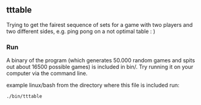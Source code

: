 ## tttable

Trying to get the fairest sequence of sets for a game with two players and two different sides, e.g. ping pong on a not optimal table : )

### Run
A binary of the program (which generates 50.000 random games and spits out about 16500 possible games) is included in bin/.
Try running it on your computer via the command line.

example linux/bash from the directory where this file is included run:

```sh
./bin/tttable
```